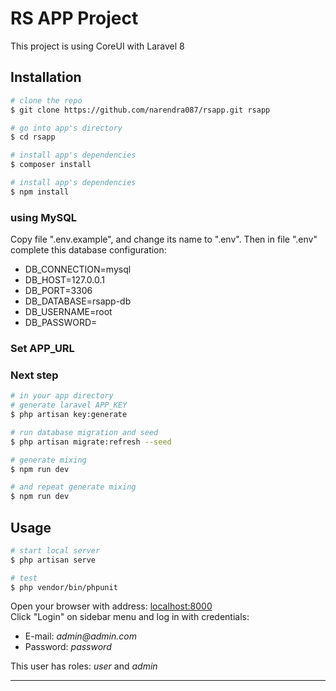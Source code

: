 # RS APP Project

This project is using CoreUI with Laravel 8

## Installation

``` bash
# clone the repo
$ git clone https://github.com/narendra087/rsapp.git rsapp

# go into app's directory
$ cd rsapp

# install app's dependencies
$ composer install

# install app's dependencies
$ npm install

```

### using MySQL

Copy file ".env.example", and change its name to ".env".
Then in file ".env" complete this database configuration:
* DB_CONNECTION=mysql
* DB_HOST=127.0.0.1
* DB_PORT=3306
* DB_DATABASE=rsapp-db
* DB_USERNAME=root
* DB_PASSWORD=

### Set APP_URL


### Next step

``` bash
# in your app directory
# generate laravel APP_KEY
$ php artisan key:generate

# run database migration and seed
$ php artisan migrate:refresh --seed

# generate mixing
$ npm run dev

# and repeat generate mixing
$ npm run dev
```

## Usage

``` bash
# start local server
$ php artisan serve

# test
$ php vendor/bin/phpunit
```

Open your browser with address: [localhost:8000](localhost:8000)  
Click "Login" on sidebar menu and log in with credentials:

* E-mail: _admin@admin.com_
* Password: _password_

This user has roles: _user_ and _admin_

--- 
